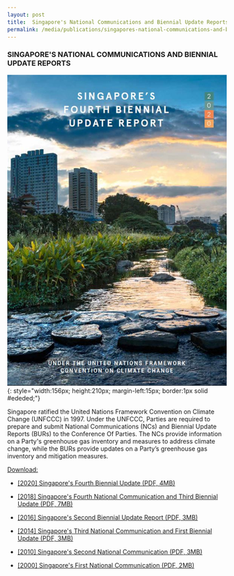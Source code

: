 ```yaml
---
layout: post
title:  Singapore's National Communications and Biennial Update Reports
permalink: /media/publications/singapores-national-communications-and-biennial-update-reports
---
```


### SINGAPORE'S NATIONAL COMMUNICATIONS AND BIENNIAL UPDATE REPORTS

![Singapore's National Communications and Biennial Update Reports](/images/2020-bur.JPG "Singapore's National Communications and Biennial Update Reports"){: style="width:156px; height:210px; margin-left:15px; border:1px solid #ededed;"}

Singapore ratified the United Nations Framework Convention on Climate Change (UNFCCC) in 1997. Under the UNFCCC, Parties are required to prepare and submit National Communications (NCs) and Biennial Update Reports (BURs) to the Conference Of Parties. The NCs provide information on a Party's greenhouse gas inventory and measures to address climate change, while the BURs provide updates on a Party’s greenhouse gas inventory and mitigation measures.

<u>Download:</u>

* [<a href="/docs/default-source/default-document-library/2020-singapore-fourth-biennial-report.pdf" target="_blank">[2020] Singapore's Fourth Biennial Update (PDF, 4MB)</a>](/docs/default-source/default-document-library/2020-singapore-fourth-biennial-report.pdf)

* [<a href="/docs/default-source/default-document-library/singapore's-fourth-national-communication-and-third-biennial-update-repo.pdf" target="_blank">[2018] Singapore's Fourth National Communication and Third Biennial Update (PDF, 7MB)</a>](/docs/default-source/default-document-library/singapore's-fourth-national-communication-and-third-biennial-update-repo.pdf)

* [<a href="/docs/default-source/default-document-library/singapore-second-biennial-update-report-2016.pdf" target="_blank">[2016] Singapore's Second Biennial Update Report (PDF, 3MB)</a>](/docs/default-source/default-document-library/singapore-second-biennial-update-report-2016.pdf)

* [<a href="/docs/default-source/default-document-library/singapores-third-national-communication-and-first-biennial-update-report.pdf" target="_blank">[2014] Singapore's Third National Communication and First Biennial Update (PDF, 3MB)</a>](/docs/default-source/default-document-library/singapores-third-national-communication-and-first-biennial-update-report.pdf)

* [<a href="/docs/default-source/publications/singapores-second-national-communication.pdf" target="_blank">[2010] Singapore's Second National Communication (PDF, 3MB)</a>](/docs/default-source/publications/singapores-second-national-communication.pdf)

* [<a href="/docs/default-source/default-document-library/singapores-initial-national-communication.pdf" target="_blank">[2000] Singapore's First National Communication (PDF, 2MB)</a>](/docs/default-source/default-document-library/singapores-initial-national-communication.pdf)
